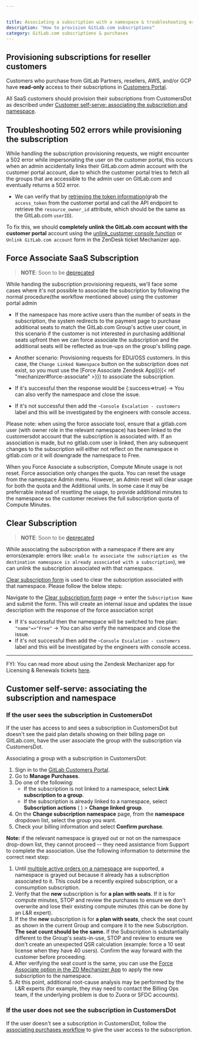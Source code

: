 ```yaml
---


title: Associating a subscription with a namespace & troubleshooting errors
description: "How to provision GitLab.com subscriptions"
category: GitLab.com subscriptions & purchases
---
```




## Provisioning subscriptions for reseller customers

Customers who purchase from GitLab Partners, resellers, AWS, and/or GCP have **read-only** access to their subscriptions in [Customers Portal](https://customers.gitlab.com/customers/sign_in).

All SaaS customers should provision their subscriptions from CustomersDot as described under [Customer self-serve: associating the subscription and namespace](/handbook/support/license-and-renewals/workflows/saas/associate_subscription_and_namespace.html#customer-self-serve-associating-the-subscription-and-namespace).

## Troubleshooting 502 errors while provisioning the subscription

While handling the subscription provisioning requests, we might encounter a 502 error while impersonating the user on the customer portal, this occurs when an admin accidentally links their GitLab.com admin account with the customer portal account, due to which the customer portal tries to fetch all the groups that are accessible to the admin user on GitLab.com and eventually returns a 502 error.

- We can verify that by [retrieving the token information](https://docs.gitlab.com/ee/api/oauth2.html#retrieving-the-token-information)(grab the `access_token` from the customer portal and call the API endpoint to retrieve the `resource_owner_id` attribute, which should be the same as the  GitLab.com `userID`).

To fix this, we should **completely unlink the GitLab.com account with the customer portal** account using the [unlink_customer console function](/handbook/support/license-and-renewals/workflows/customersdot/customer_console.html#unlink_customer) or `Unlink GitLab.com account` form in the ZenDesk ticket Mechanizer app.

## Force Associate SaaS Subscription

> <i class="fas fa-exclamation-triangle color-orange"></i> **NOTE**: Soon to be [deprecated](/handbook/support/license-and-renewals/workflows/customersdot/mechanizer.html#mechanizer-notice)

While handing the subscription provisioning requests, we'll face some cases where it's not possible to associate the subscription by following the normal procedure(the workflow mentioned above) using the customer portal admin

- If the namespace has more active users than the number of seats in the subscription, the system redirects to the payment page to purchase additional seats to match the GitLab.com Group's active user count, in this scenario if the customer is not interested in purchasing additional seats upfront then we can force associate the subscription and the additional seats will be reflected as true-ups on the group's billing page.

- Another scenario: Provisioning requests for EDU/OSS customers. In this case, the ```Change Linked Namespace``` button on the subscription does not exist, so you must use the [Force Associate Zendesk App]({{< ref "mechanizer#force-associate" >}}) to associate the subscription.

- If it's successful then the response would be {:success=>true} -> You can also verify the namespace and close the issue.
- If it's not successful then add the `~Console Escalation - customers` label and this will be investigated by the engineers with console access.

Please note: when using the force associate tool, ensure that a gitlab.com user (with owner role in the relevant namespace) has been linked to the customersdot account that the subscription is associated with. If an association is made, but no gitlab.com user is linked, then any subsequent changes to the subscription will either not reflect on the namespace in gitlab.com or it will downgrade the namespace to Free.

When you Force Associate a subscription, Compute Minute usage is not reset.  Force association only changes the quota.  You can reset the usage from the namespace Admin menu.  However, an Admin reset will clear usage for both the quota and the Additional units.    In some case it may be preferrable instead of resetting the usage, to provide additional minutes to the namespace so the customer receives the full subscription quota of Compute Minutes.

## Clear Subscription

> <i class="fas fa-exclamation-triangle color-orange"></i> **NOTE**: Soon to be [deprecated](/handbook/support/license-and-renewals/workflows/customersdot/mechanizer.html#mechanizer-notice)

While associating the subscription with a namespace if there are any errors(example: errors like: `unable to associate the subscription as the destination namespace is already associated with a subscription`), we can unlink the subscription associated with that namespace.

[Clear subscription form](https://gitlab-com.gitlab.io/support/toolbox/forms_processor/LR/clear_subscription) is used to clear the subscription associated with that namespace. Please follow the below steps:

Navigate to the [Clear subscription form](https://gitlab-com.gitlab.io/support/toolbox/forms_processor/LR/clear_subscription) page -> enter the ```Subscription Name``` and submit the form. This will create an internal issue and updates the issue description with the response of the force association script

- If it's successful then the namespace will be switched to free plan: `"name"=>"Free"` -> You can also verify the namespace and close the issue.
- If it's not successful then add the `~Console Escalation - customers` label and this will be investigated by the engineers with console access.

 ***
 FYI: You can read more about using the Zendesk Mechanizer app for Licensing & Renewals tickets [here](/handbook/support/license-and-renewals/workflows/customersdot/mechanizer).

## Customer self-serve: associating the subscription and namespace

### If the user sees the subscription in CustomersDot

If the user has access to and sees a subscription in CustomersDot but doesn't see the paid plan details showing on their billing page on GitLab.com, have the user associate the group with the subscription via CustomersDot.

Associating a group with a subscription in CustomersDot:

1. Sign in to the [GitLab Customers Portal](https://customers.gitlab.com/customers/sign_in).
1. Go to **Manage Purchases**.
1. Do one of the following:
   - If the subscription is not linked to a namespace, select **Link subscription to a group**.
   - If the subscription is already linked to a namespace, select **Subscription actions** (&nbsp;<i class="me-1 fa-solid fa-ellipsis-vertical"></i>) > **Change linked group**.
1. On the **Change subscription namespace** page, from the **namespace** dropdown list, select the group you want.
1. Check your billing information and select **Confirm purchase**.

**Note:** if the relevant namespace is grayed out or not on the namespace drop-down list, they cannot proceed -- they need assistance from Support to complete the association. Use the following information to determine the correct next step:

1. Until [multiple active orders on a namespace](https://gitlab.com/groups/gitlab-org/-/epics/9486) are supported, a namespace is grayed out because it already has a subscription associated to it. This could be a recently expired subscription, or a consumption subscription.
1. Verify that the **new** subscription is for **a plan with seats**. If it is for compute minutes, STOP and review the purchases to ensure we don't overwrite and lose their existing compute minutes (this can be done by an L&R expert).
1. If the the **new** subscription is for **a plan with seats**, check the seat count as shown in the current Group and compare it to the new Subscription. **The seat count should be the same.** If the Subscription is substantially different to the Group's seats-in-use, STOP and review to ensure we don't create an unexpected QSR calculation (example: force a 10 seat license when they have 40 users). Confirm the way forward with the customer before proceeding.
1. After verifying the seat count is the same, you can use the [Force Associate option in the ZD Mechanizer App](/handbook/support/license-and-renewals/workflows/customersdot/mechanizer.html#force-associate) to apply the new subscription to the namespace.
1. At this point, additional root-cause analysis may be performed by the L&R experts (for example, they may need to contact the Billing Ops team, if the underlying problem is due to Zuora or SFDC accounts).

### If the user does not see the subscription in CustomersDot

If the user doesn't see a subscription in CustomersDot,
follow the [associating purchases workflow](/handbook/support/license-and-renewals/workflows/customersdot/associating_purchases)
to give the user access to the subscription.
